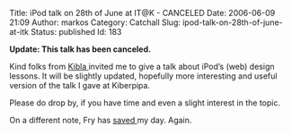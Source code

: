 Title: iPod talk on 28th of June at IT@K - CANCELED
Date: 2006-06-09 21:09
Author: markos
Category: Catchall
Slug: ipod-talk-on-28th-of-june-at-itk
Status: published
Id: 183

<div>
 <p>
  <strong>
   Update: This talk has been canceled.
  </strong>
 </p>
 <p>
  Kind folks from
  <a href="http://www.kibla.org/">
   Kibla
  </a>
  invited me to give a talk about iPod’s (web) design lessons. It will be slightly updated, hopefully more interesting and useful version of the talk I gave at Kiberpipa.
 </p>
 <p>
  Please do drop by, if you have time and even a slight interest in the topic.
 </p>
 <p>
  On a different note, Fry has
  <a href="http://friedcellcollective.net/outbreak/2006/06/09/this-page-contains-both-secure-and-nonsecure-items/">
   saved
  </a>
  my day. Again.
 </p>
</div>
